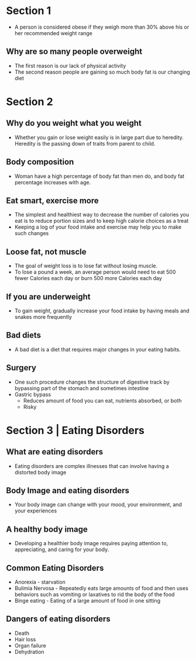 
# Section 1

-  A person is considered obese if they weigh more than 30% above his or her recommended weight range

## Why are so many people overweight
- The first reason is our lack of physical activity
- The second reason people are gaining so much body fat is our changing diet

# Section 2

## Why do you weight what you weight
- Whether you gain or lose weight easily is in large part due to heredity. Heredity is the passing down of traits from parent to child.

## Body composition

- Woman have a high percentage of body fat than men do, and body fat percentage increases with age. 

## Eat smart, exercise more
- The simplest and healthiest way to decrease the number of calories you eat is to reduce portion sizes and to keep high calorie choices as a treat
- Keeping a log of your food intake and exercise may help you to make such changes

## Loose fat, not muscle
- The goal of weight loss is to lose fat without losing muscle.
- To lose a pound a week, an average person would need to eat 500 fewer Calories each day or burn 500 more Calories each day

## If you are underweight
- To gain weight, gradually increase your food intake by having meals and snakes more frequently

## Bad diets
- A bad diet is a diet that requires major changes in your eating habits.

## Surgery
- One such procedure changes the structure of digestive track by bypassing part of the stomach and sometimes intestine
- Gastric bypass
	- Reduces amount of food you can eat, nutrients absorbed, or both
	- Risky

# Section 3 | Eating Disorders

## What are eating disorders
- Eating disorders are complex illnesses that can involve having a distorted body image

## Body Image and eating disorders
- Your body image can change with your mood, your environment, and your experiences

## A healthy body image
- Developing a healthier body image requires paying attention to, appreciating, and caring for your body.
## Common Eating Disorders
- Anorexia - starvation
- Bulimia Nervosa - Repeatedly eats large amounts of food and then uses behaviors such as vomiting or laxatives to rid the body of the food
- Binge eating - Eating of a large amount of food in one sitting

## Dangers of eating disorders
- Death
- Hair loss
- Organ failure
- Dehydration
